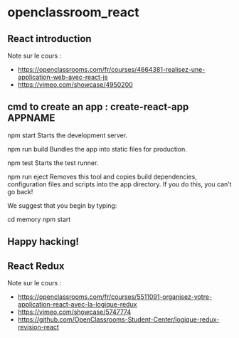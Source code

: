 # openclassroom_react
## React introduction

Note sur le cours :
  - https://openclassrooms.com/fr/courses/4664381-realisez-une-application-web-avec-react-js
  - https://vimeo.com/showcase/4950200
  
  cmd to create an app : create-react-app APPNAME
-----
  npm start
    Starts the development server.

  npm run build
    Bundles the app into static files for production.

  npm test
    Starts the test runner.

  npm run eject
    Removes this tool and copies build dependencies, configuration files
    and scripts into the app directory. If you do this, you can’t go back!

We suggest that you begin by typing:

  cd memory
  npm start

Happy hacking!
-----



## React Redux

Note sur le cours :
  - https://openclassrooms.com/fr/courses/5511091-organisez-votre-application-react-avec-la-logique-redux
  - https://vimeo.com/showcase/5747774
  - https://github.com/OpenClassrooms-Student-Center/logique-redux-revision-react